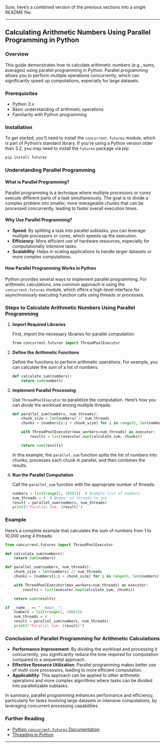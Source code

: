 Sure, here’s a combined version of the previous sections into a single README file:

---

## Calculating Arithmetic Numbers Using Parallel Programming in Python

### Overview

This guide demonstrates how to calculate arithmetic numbers (e.g., sums, averages) using parallel programming in Python. Parallel programming allows you to perform multiple operations concurrently, which can significantly speed up computations, especially for large datasets.

### Prerequisites

- Python 3.x
- Basic understanding of arithmetic operations
- Familiarity with Python programming

### Installation

To get started, you'll need to install the `concurrent.futures` module, which is part of Python’s standard library. If you're using a Python version older than 3.2, you may need to install the `futures` package via pip:

```bash
pip install futures
```

### Understanding Parallel Programming

#### What is Parallel Programming?

Parallel programming is a technique where multiple processors or cores execute different parts of a task simultaneously. The goal is to divide a complex problem into smaller, more manageable chunks that can be processed concurrently, leading to faster overall execution times.

#### Why Use Parallel Programming?

- **Speed**: By splitting a task into parallel subtasks, you can leverage multiple processors or cores, which speeds up the execution.
- **Efficiency**: More efficient use of hardware resources, especially for computationally intensive tasks.
- **Scalability**: Helps in scaling applications to handle larger datasets or more complex computations.

#### How Parallel Programming Works in Python

Python provides several ways to implement parallel programming. For arithmetic calculations, one common approach is using the `concurrent.futures` module, which offers a high-level interface for asynchronously executing function calls using threads or processes.

### Steps to Calculate Arithmetic Numbers Using Parallel Programming

1. **Import Required Libraries**

   First, import the necessary libraries for parallel computation:

   ```python
   from concurrent.futures import ThreadPoolExecutor
   ```

2. **Define the Arithmetic Functions**

   Define the functions to perform arithmetic operations. For example, you can calculate the sum of a list of numbers:

   ```python
   def calculate_sum(numbers):
       return sum(numbers)
   ```

3. **Implement Parallel Processing**

   Use `ThreadPoolExecutor` to parallelize the computation. Here’s how you can divide the workload among multiple threads:

   ```python
   def parallel_sum(numbers, num_threads):
       chunk_size = len(numbers) // num_threads
       chunks = [numbers[i:i + chunk_size] for i in range(0, len(numbers), chunk_size)]

       with ThreadPoolExecutor(max_workers=num_threads) as executor:
           results = list(executor.map(calculate_sum, chunks))

       return sum(results)
   ```

   In this example, the `parallel_sum` function splits the list of numbers into chunks, processes each chunk in parallel, and then combines the results.

4. **Run the Parallel Computation**

   Call the `parallel_sum` function with the appropriate number of threads:

   ```python
   numbers = list(range(1, 10001))  # Example list of numbers
   num_threads = 4  # Number of threads to use
   result = parallel_sum(numbers, num_threads)
   print(f"Parallel Sum: {result}")
   ```

### Example

Here’s a complete example that calculates the sum of numbers from 1 to 10,000 using 4 threads:

```python
from concurrent.futures import ThreadPoolExecutor

def calculate_sum(numbers):
    return sum(numbers)

def parallel_sum(numbers, num_threads):
    chunk_size = len(numbers) // num_threads
    chunks = [numbers[i:i + chunk_size] for i in range(0, len(numbers), chunk_size)]

    with ThreadPoolExecutor(max_workers=num_threads) as executor:
        results = list(executor.map(calculate_sum, chunks))

    return sum(results)

if __name__ == "__main__":
    numbers = list(range(1, 10001))
    num_threads = 4
    result = parallel_sum(numbers, num_threads)
    print(f"Parallel Sum: {result}")
```

### Conclusion of Parallel Programming for Arithmetic Calculations

- **Performance Improvement**: By dividing the workload and processing it concurrently, you significantly reduce the time required for computation compared to a sequential approach.
- **Effective Resource Utilization**: Parallel programming makes better use of multi-core processors, leading to more efficient computation.
- **Applicability**: This approach can be applied to other arithmetic operations and more complex algorithms where tasks can be divided into parallelizable subtasks.

In summary, parallel programming enhances performance and efficiency, particularly for tasks involving large datasets or intensive computations, by leveraging concurrent processing capabilities.

### Further Reading

- [Python `concurrent.futures` Documentation](https://docs.python.org/3/library/concurrent.futures.html)
- [Threading in Python](https://realpython.com/python-threads/)

---
